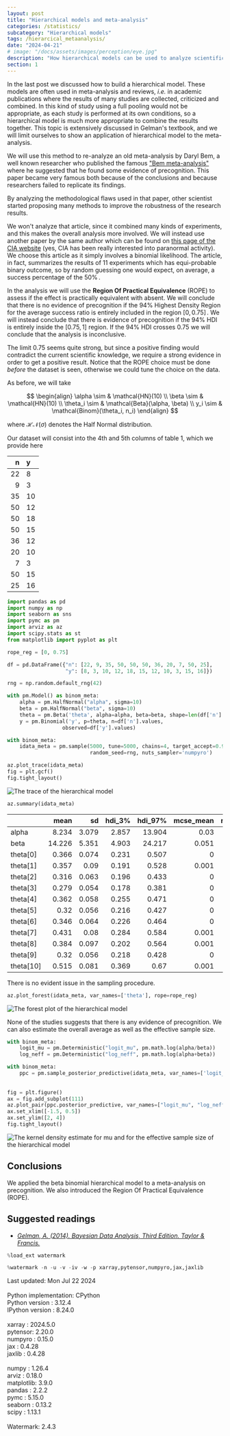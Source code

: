 ```yaml
---
layout: post
title: "Hierarchical models and meta-analysis"
categories: /statistics/
subcategory: "Hierarchical models"
tags: /hierarcical_metaanalysis/
date: "2024-04-21"
# image: "/docs/assets/images/perception/eye.jpg"
description: "How hierarchical models can be used to analyze scientific literature"
section: 1
---
```


In the last post we discussed how to build a hierarchical model.
These models are often used in meta-analysis and reviews,
*i.e.* in academic publications where the results of many studies are collected,
criticized and combined.
In this kind of study using a full pooling would not be appropriate,
as each study is performed at its own conditions,
so a hierarchical model is much more appropriate to combine the results together.
This topic is extensively discussed in Gelman's textbook,
and we will limit ourselves to show an application of hierarchical model
to the meta-analysis.

We will use this method to re-analyze an old meta-analysis by Daryl Bem,
a well known researcher who published the famous 
["Bem meta-analysis"](https://www.ncbi.nlm.nih.gov/pmc/articles/PMC4706048/)
where he suggested that he found some evidence of precognition.
This paper became very famous both because of the conclusions
and because researchers failed to replicate its findings.

By analyzing the methodological flaws used in that paper,
other scientist started proposing many methods to improve
the robustness of the research results.

We won't analyze that article, since it combined many kinds of experiments,
and this makes the overall analysis more involved. We will instead use
another paper by the same author which can be found
on [this page of the CIA website](https://www.cia.gov/readingroom/docs/CIA-RDP96-00789R003200110001-4.pdf) (yes, CIA has been really interested into paranormal
activity).
We choose this article as it simply involves a binomial likelihood.
The article, in fact, summarizes the results of 11 experiments
which has equi-probable binary outcome, so by random guessing one
would expect, on average, a success percentage of the $50\%\,.$

In the analysis we will use the **Region Of Practical Equivalence** (ROPE)
to assess if the effect is practically equivalent with absent.
We will conclude that there is no evidence of precognition if the
$94\%$ Highest Density Region for the average success ratio
is entirely included in the region $[0, 0.75]\,.$
We will instead conclude that there is evidence of precognition
if the $94\%$ HDI is entirely inside the $[0.75, 1]$ region.
If the $94\%$ HDI crosses 0.75 we will conclude that the analysis is inconclusive.

The limit 0.75 seems quite strong, but since a positive finding
would contradict the current scientific knowledge, we require a strong evidence
in order to get a positive result.
Notice that the ROPE choice must be done *before* the dataset is seen,
otherwise we could tune the choice on the data.


As before, we will take

$$
\begin{align}
\alpha \sim & \mathcal{HN}(10)
\\
\beta \sim & \mathcal{HN}(10)
\\
\theta_i \sim & \mathcal{Beta}(\alpha, \beta)
\\
y_i \sim & \mathcal{Binom}(\theta_i, n_i)
\end{align}
$$

where $\mathcal{HN}(\sigma)$ denotes the Half Normal distribution.

Our dataset will consist into the 4th and 5th columns of table 1, which we provide
here

|   n |   y |
|----:|:----|
|  22 |   8 |
|   9 |   3 |
|  35 |  10 |
|  50 |  12 |
|  50 |  18 |
|  50 |  15 |
|  36 |  12 |
|  20 |  10 |
|   7 |   3 |
|  50 |  15 |
|  25 |  16 |

```python
import pandas as pd
import numpy as np
import seaborn as sns
import pymc as pm
import arviz as az
import scipy.stats as st
from matplotlib import pyplot as plt

rope_reg = [0, 0.75]

df = pd.DataFrame({"n": [22, 9, 35, 50, 50, 50, 36, 20, 7, 50, 25], 
                   "y": [8, 3, 10, 12, 18, 15, 12, 10, 3, 15, 16]})

rng = np.random.default_rng(42)

with pm.Model() as binom_meta:
    alpha = pm.HalfNormal("alpha", sigma=10)
    beta = pm.HalfNormal("beta", sigma=10)
    theta = pm.Beta('theta', alpha=alpha, beta=beta, shape=len(df['n'].values))
    y = pm.Binomial('y', p=theta, n=df['n'].values,
                  observed=df['y'].values)

with binom_meta:
    idata_meta = pm.sample(5000, tune=5000, chains=4, target_accept=0.98,
                           random_seed=rng, nuts_sampler='numpyro')

az.plot_trace(idata_meta)
fig = plt.gcf()
fig.tight_layout()
```

![The trace of the hierarchical model](/docs/assets/images/statistics/hierarchical_meta/trace.webp)

```python
az.summary(idata_meta)
```

|           |   mean |    sd |   hdi_3% |   hdi_97% |   mcse_mean |   mcse_sd |   ess_bulk |   ess_tail |   r_hat |
|:----------|-------:|------:|---------:|----------:|------------:|----------:|-----------:|-----------:|--------:|
| alpha     |  8.234 | 3.079 |    2.857 |    13.904 |       0.03  |     0.021 |       9818 |      11696 |       1 |
| beta      | 14.226 | 5.351 |    4.903 |    24.217 |       0.051 |     0.036 |      10128 |      10807 |       1 |
| theta[0]  |  0.366 | 0.074 |    0.231 |     0.507 |       0     |     0     |      23085 |      15421 |       1 |
| theta[1]  |  0.357 | 0.09  |    0.191 |     0.528 |       0.001 |     0     |      22702 |      13380 |       1 |
| theta[2]  |  0.316 | 0.063 |    0.196 |     0.433 |       0     |     0     |      23299 |      13816 |       1 |
| theta[3]  |  0.279 | 0.054 |    0.178 |     0.381 |       0     |     0     |      23776 |      14155 |       1 |
| theta[4]  |  0.362 | 0.058 |    0.255 |     0.471 |       0     |     0     |      23117 |      14252 |       1 |
| theta[5]  |  0.32  | 0.056 |    0.216 |     0.427 |       0     |     0     |      24735 |      14446 |       1 |
| theta[6]  |  0.346 | 0.064 |    0.226 |     0.464 |       0     |     0     |      25809 |      14362 |       1 |
| theta[7]  |  0.431 | 0.08  |    0.284 |     0.584 |       0.001 |     0     |      22630 |      14849 |       1 |
| theta[8]  |  0.384 | 0.097 |    0.202 |     0.564 |       0.001 |     0     |      24538 |      13129 |       1 |
| theta[9]  |  0.32  | 0.056 |    0.218 |     0.428 |       0     |     0     |      23604 |      15030 |       1 |
| theta[10] |  0.515 | 0.081 |    0.369 |     0.67  |       0.001 |     0     |      20264 |      14867 |       1 |

There is no evident issue in the sampling procedure.

```python
az.plot_forest(idata_meta, var_names=['theta'], rope=rope_reg)
```

![The forest plot of the hierarchical model](/docs/assets/images/statistics/hierarchical_meta/forest.webp)


None of the studies suggests that there is any evidence of precognition.
We can also estimate the overall average as well as the effective sample
size.

```python
with binom_meta:
    logit_mu = pm.Deterministic("logit_mu", pm.math.log(alpha/beta))
    log_neff = pm.Deterministic("log_neff", pm.math.log(alpha+beta))

with binom_meta:
    ppc = pm.sample_posterior_predictive(idata_meta, var_names=['logit_mu', 'log_neff'])
    
    
fig = plt.figure()
ax = fig.add_subplot(111)
az.plot_pair(ppc.posterior_predictive, var_names=["logit_mu", "log_neff"], kind="kde", ax=ax)
ax.set_xlim([-1.5, 0.5])
ax.set_ylim([2, 4])
fig.tight_layout()
```

![The kernel density estimate for mu and for the effective sample size of the hierarchical model](/docs/assets/images/statistics/hierarchical_meta/kde.webp)

## Conclusions

We applied the beta binomial hierarchical model to a meta-analysis on
precognition. We also introduced the Region Of Practical Equivalence (ROPE).


## Suggested readings
- <cite><a href="http://www.stat.columbia.edu/~gelman/book/BDA3.pdf">Gelman, A. (2014). Bayesian Data Analysis, Third Edition. Taylor & Francis.</a></cite>

```python
%load_ext watermark
```

```python
%watermark -n -u -v -iv -w -p xarray,pytensor,numpyro,jax,jaxlib
```

<div class="code">
Last updated: Mon Jul 22 2024
<br>

<br>
Python implementation: CPython
<br>
Python version       : 3.12.4
<br>
IPython version      : 8.24.0
<br>

<br>
xarray  : 2024.5.0
<br>
pytensor: 2.20.0
<br>
numpyro : 0.15.0
<br>
jax     : 0.4.28
<br>
jaxlib  : 0.4.28
<br>

<br>
numpy     : 1.26.4
<br>
arviz     : 0.18.0
<br>
matplotlib: 3.9.0
<br>
pandas    : 2.2.2
<br>
pymc      : 5.15.0
<br>
seaborn   : 0.13.2
<br>
scipy     : 1.13.1
<br>

<br>
Watermark: 2.4.3
<br>
</div>
